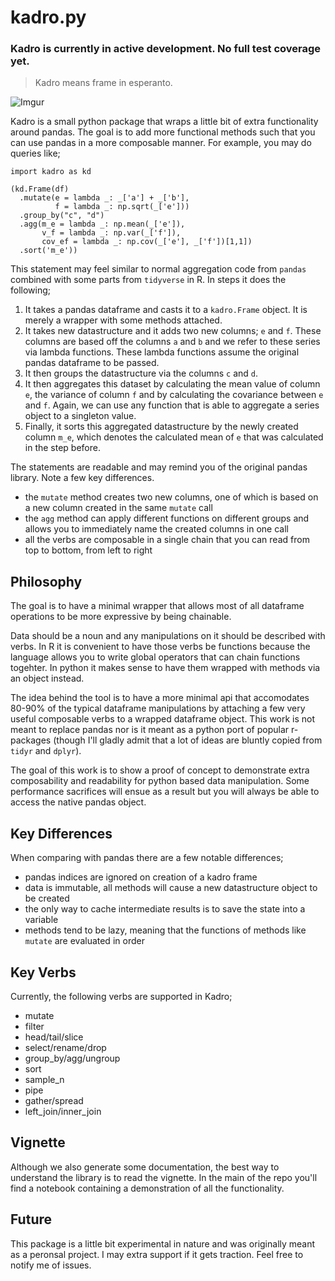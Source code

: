 # kadro.py

### Kadro is currently in active development. No full test coverage yet.

> Kadro means frame in esperanto.

![Imgur](http://i.imgur.com/Zzru9Qa.png)

Kadro is a small python package that wraps a little bit of extra functionality around pandas. The goal is to add more functional methods such that you can use pandas in a more composable manner. For example, you may do queries like;

```
import kadro as kd

(kd.Frame(df)
  .mutate(e = lambda _: _['a'] + _['b'],
          f = lambda _: np.sqrt(_['e']))
  .group_by("c", "d")
  .agg(m_e = lambda _: np.mean(_['e']),
       v_f = lambda _: np.var(_['f']),
       cov_ef = lambda _: np.cov(_['e'], _['f'])[1,1])
  .sort('m_e'))
```

This statement may feel similar to normal aggregation code from `pandas` combined with some parts from `tidyverse` in R. In steps it does the following;

1. It takes a pandas dataframe and casts it to a `kadro.Frame` object. It is merely a wrapper with some methods attached.
2. It takes new datastructure and it adds two new columns; `e` and `f`. These columns are based off the columns `a` and `b` and we refer to these series via lambda functions. These lambda functions assume the original pandas dataframe to be passed.
3. It then groups the datastructure via the columns `c` and `d`.
4. It then aggregates this dataset by calculating the mean value of column `e`, the variance of column `f` and by calculating the covariance between `e` and `f`. Again, we can use any function that is able to aggregate a series object to a singleton value.
5. Finally, it sorts this aggregated datastructure by the newly created column `m_e`, which denotes the calculated mean of `e` that was calculated in the step before.

The statements are readable and may remind you of the original pandas library. Note a few key differences.

- the `mutate` method creates two new columns, one of which is based on a new column created in the same `mutate` call
- the `agg` method can apply different functions on different groups and allows you to immediately name the created columns in one call
- all the verbs are composable in a single chain that you can read from top to bottom, from left to right

## Philosophy

The goal is to have a minimal wrapper that allows most of all dataframe operations to be more expressive by being chainable.

Data should be a noun and any manipulations on it should be described with verbs. In R it is convenient to have those verbs be functions because the language allows you to write global operators that can chain functions togehter. In python it makes sense to have them wrapped with methods via an object instead.

The idea behind the tool is to have a more minimal api that accomodates 80-90% of the typical dataframe manipulations by attaching a few very useful composable verbs to a wrapped dataframe object. This work is not meant to replace pandas nor is it meant as a python port of popular r-packages (though I'll gladly admit that a lot of ideas are bluntly copied from `tidyr` and `dplyr`).

The goal of this work is to show a proof of concept to demonstrate extra composability and readability for python based data manipulation. Some performance sacrifices will ensue as a result but you will always be able to access the native pandas object.

## Key Differences

When comparing with pandas there are a few notable differences;

- pandas indices are ignored on creation of a kadro frame
- data is immutable, all methods will cause a new datastructure object to be created
- the only way to cache intermediate results is to save the state into a variable
- methods tend to be lazy, meaning that the functions of methods like `mutate` are evaluated in order

## Key Verbs

Currently, the following verbs are supported in Kadro;

- mutate
- filter
- head/tail/slice
- select/rename/drop
- group_by/agg/ungroup
- sort
- sample_n
- pipe
- gather/spread
- left_join/inner_join

## Vignette

Although we also generate some documentation, the best way to understand the library is to read the vignette. In the main of the repo you'll find a notebook containing a demonstration of all the functionality.

## Future

This package is a little bit experimental in nature and was originally meant as a peronsal project. I may extra support if it gets traction. Feel free to notify me of issues.

